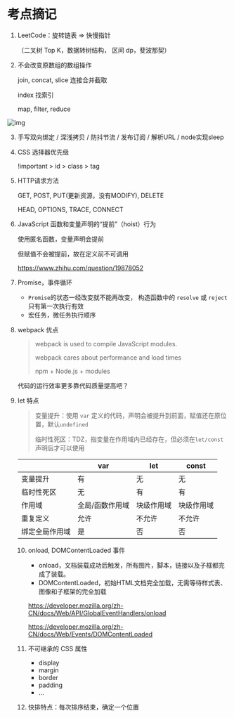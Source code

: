 # 考点摘记

1. LeetCode：旋转链表 => 快慢指针

   （二叉树 Top K，数据转树结构， 区间 dp，斐波那契）

2. 不会改变原数组的数组操作

   join, concat, slice    连接合并截取

   index  找索引

   map, filter, reduce  

![img](https://cdn.nlark.com/yuque/0/2020/png/451516/1593438439849-30aa7e64-728f-437c-88bb-5d07e827991c.png)

3. 手写双向绑定 / 深浅拷贝 / 防抖节流 / 发布订阅 / 解析URL / node实现sleep

4. CSS 选择器优先级

   !important  > id > class > tag

5. HTTP请求方法

   GET, POST, PUT(更新资源，没有MODIFY), DELETE

   HEAD, OPTIONS, TRACE, CONNECT

6. JavaScript 函数和变量声明的“提前”（hoist）行为

   使用匿名函数，变量声明会提前

   但赋值不会被提前，故在定义前不可调用

   https://www.zhihu.com/question/19878052

7. Promise，事件循环

   * `Promise`的状态一经改变就不能再改变， 构造函数中的 `resolve` 或 `reject` 只有第一次执行有效
   * 宏任务，微任务执行顺序

8. webpack 优点

   > webpack is used to compile JavaScript modules. 
   >
   > webpack cares about performance and load times
   >
   > npm + Node.js + modules

   代码的运行效率更多靠代码质量提高吧？

9. let 特点

   > 变量提升：使用 `var` 定义的代码，声明会被提升到前面，赋值还在原位置，默认`undefined`
   >
   > 临时性死区：TDZ，指变量在作用域内已经存在，但必须在`let/const`声明后才可以使用

   |                | var             | let        | const      |
   | -------------- | --------------- | ---------- | ---------- |
   | 变量提升       | 有              | 无         | 无         |
   | 临时性死区     | 无              | 有         | 有         |
   | 作用域         | 全局/函数作用域 | 块级作用域 | 块级作用域 |
   | 重复定义       | 允许            | 不允许     | 不允许     |
   | 绑定全局作用域 | 是              | 否         | 否         |

   10. onload, DOMContentLoaded 事件

       * onload，文档装载成功后触发，所有图片，脚本，链接以及子框都完成了装载。 
       * DOMContentLoaded，初始HTML文档完全加载，无需等待样式表、图像和子框架的完全加载

       https://developer.mozilla.org/zh-CN/docs/Web/API/GlobalEventHandlers/onload

       https://developer.mozilla.org/zh-CN/docs/Web/Events/DOMContentLoaded

   11. 不可继承的 CSS 属性

       * display
       * margin
       * border
       * padding
       * ...

   12. 快排特点：每次排序结束，确定一个位置